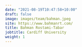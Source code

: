 ```yaml
---
date: "2021-08-19T10:47:58+10:00"
draft: false
image: images/team/bahman.jpeg
site: https://www.bahmanrt.com/
title: Bahman Rostami-Tabar
jobtitle: Cardiff University
weight: 1
---
```

